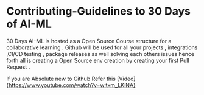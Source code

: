 # Contributing-Guidelines to 30 Days of AI-ML
30 Days AI-ML is hosted as a Open Source Course structure for a collaborative learning . Github will be used for all your projects , integrations ,CI/CD  testing , package releases as well solving each others issues hence forth all is creating a Open Source env creation by creating your first Pull Request . 

If you are Absolute new to Github Refer this [Video]{https://www.youtube.com/watch?v=witxm_LKiNA}
